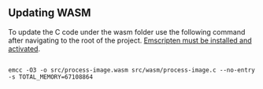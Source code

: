 ## Updating WASM
To update the C code under the wasm folder use the following command after navigating to the root of the project.  [Emscripten must be installed and activated](https://emscripten.org/docs/getting_started/downloads.html).
<pre><code>
emcc -O3 -o src/process-image.wasm src/wasm/process-image.c --no-entry -s TOTAL_MEMORY=67108864
</code></pre>